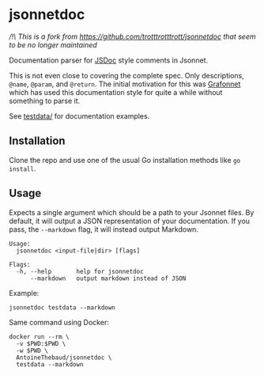 # jsonnetdoc

*/!\\ This is a fork from https://github.com/trotttrotttrott/jsonnetdoc that seem to be no longer maintained*

Documentation parser for [JSDoc](https://jsdoc.app/) style comments in Jsonnet.

This is not even close to covering the complete spec. Only descriptions, `@name`, `@param`, and `@return`. The initial motivation for this was [Grafonnet](https://github.com/grafana/grafonnet-lib) which has used this documentation style for quite a while without something to parse it.

See [testdata/](./testdata) for documentation examples.

## Installation

Clone the repo and use one of the usual Go installation methods like `go install`.

## Usage

Expects a single argument which should be a path to your Jsonnet files. By default, it will output a JSON representation of your documentation. If you pass, the `--markdown` flag, it will instead output Markdown.

```
Usage:
  jsonnetdoc <input-file|dir> [flags]

Flags:
  -h, --help       help for jsonnetdoc
      --markdown   output markdown instead of JSON
```

Example:

```
jsonnetdoc testdata --markdown
```

Same command using Docker:

```
docker run --rm \
  -v $PWD:$PWD \
  -w $PWD \
  AntoineThebaud/jsonnetdoc \
  testdata --markdown
```
